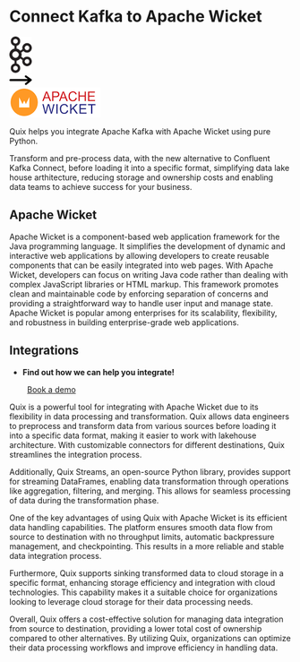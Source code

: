 # Connect Kafka to Apache Wicket

<div class="connect-images cards blog-grid-card" markdown>
<div>
<img src="../images/kafka_logo.png" width="40px" />
</div>
<div>
<img src="../images/arrow.svg" width="40px" />
</div>
<div>
<img src="./images/apache-wicket_1.jpg" />
</div>
</div>

Quix helps you integrate Apache Kafka with Apache Wicket using pure Python.

Transform and pre-process data, with the new alternative to Confluent Kafka Connect, before loading it into a specific format, simplifying data lake house arthitecture, reducing storage and ownership costs and enabling data teams to achieve success for your business.

## Apache Wicket

Apache Wicket is a component-based web application framework for the Java programming language. It simplifies the development of dynamic and interactive web applications by allowing developers to create reusable components that can be easily integrated into web pages. With Apache Wicket, developers can focus on writing Java code rather than dealing with complex JavaScript libraries or HTML markup. This framework promotes clean and maintainable code by enforcing separation of concerns and providing a straightforward way to handle user input and manage state. Apache Wicket is popular among enterprises for its scalability, flexibility, and robustness in building enterprise-grade web applications.

## Integrations

<div class="grid cards" markdown>

- __Find out how we can help you integrate!__

    <a class="md-button md-button--primary" href="https://share.hsforms.com/1iW0TmZzKQMChk0lxd_tGiw4yjw2?__hstc=175542013.2303933fbd746c0ac86d9ccbe9bc9100.1728383268831.1729603416735.1729620918855.31&__hssc=175542013.1.1729620918855&__hsfp=2132701734" target="_blank" style="margin:.5rem;">Book a demo</a>

</div>


Quix is a powerful tool for integrating with Apache Wicket due to its flexibility in data processing and transformation. Quix allows data engineers to preprocess and transform data from various sources before loading it into a specific data format, making it easier to work with lakehouse architecture. With customizable connectors for different destinations, Quix streamlines the integration process.

Additionally, Quix Streams, an open-source Python library, provides support for streaming DataFrames, enabling data transformation through operations like aggregation, filtering, and merging. This allows for seamless processing of data during the transformation phase.

One of the key advantages of using Quix with Apache Wicket is its efficient data handling capabilities. The platform ensures smooth data flow from source to destination with no throughput limits, automatic backpressure management, and checkpointing. This results in a more reliable and stable data integration process.

Furthermore, Quix supports sinking transformed data to cloud storage in a specific format, enhancing storage efficiency and integration with cloud technologies. This capability makes it a suitable choice for organizations looking to leverage cloud storage for their data processing needs.

Overall, Quix offers a cost-effective solution for managing data integration from source to destination, providing a lower total cost of ownership compared to other alternatives. By utilizing Quix, organizations can optimize their data processing workflows and improve efficiency in handling data.

